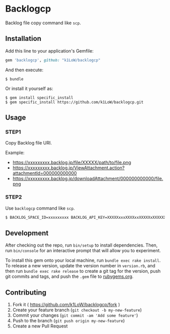 # Backlogcp

Backlog file copy command like `scp`.

## Installation

Add this line to your application's Gemfile:

```ruby
gem 'backlogcp', github: "k1LoW/backlogcp"
```

And then execute:

    $ bundle

Or install it yourself as:

    $ gem install specific_install
    $ gem specific_install https://github.com/k1LoW/backlogcp.git

## Usage

### STEP1

Copy Backlog file URI.

Example:

- https://xxxxxxxxx.backlog.jp/file/XXXXX/path/to/file.png
- https://xxxxxxxxx.backlog.jp/ViewAttachment.action?attachmentId=000000000000
- https://xxxxxxxxx.backlog.jp/downloadAttachment/000000000000/file.png

### STEP2

Use `backlogcp` command like `scp`.

```sh
$ BACKLOG_SPACE_ID=xxxxxxxxx BACKLOG_API_KEY=XXXXXxxxXXXXxxXXXXXxXXXXXXX backlogcp https://xxxxxxxxx.backlog.jp/file/XXXXX/path/to/file.png ./
```

## Development

After checking out the repo, run `bin/setup` to install dependencies. Then, run `bin/console` for an interactive prompt that will allow you to experiment.

To install this gem onto your local machine, run `bundle exec rake install`. To release a new version, update the version number in `version.rb`, and then run `bundle exec rake release` to create a git tag for the version, push git commits and tags, and push the `.gem` file to [rubygems.org](https://rubygems.org).

## Contributing

1. Fork it ( https://github.com/k1LoW/backlogcp/fork )
2. Create your feature branch (`git checkout -b my-new-feature`)
3. Commit your changes (`git commit -am 'Add some feature'`)
4. Push to the branch (`git push origin my-new-feature`)
5. Create a new Pull Request

